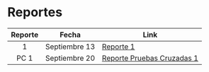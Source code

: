 # Reportes

| Reporte | Fecha | Link |
|:-------:|-------|------|
| 1 | Septiembre 13 | [Reporte 1](Reporte_1.md)
| PC 1 | Septiembre 20 | [Reporte Pruebas Cruzadas 1](Reporte_PC_1.md)
